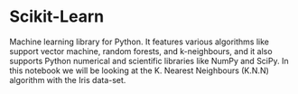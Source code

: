 # Scikit-Learn
Machine learning library for Python. It features various algorithms like support vector machine, random forests, and k-neighbours, and it also supports Python numerical and scientific libraries like NumPy and SciPy.
In this notebook we will be looking at the K. Nearest Neighbours (K.N.N) algorithm with the Iris data-set. 
